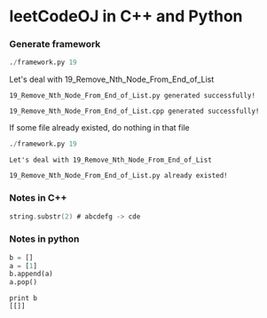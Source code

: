 # leetCodeOJ in C++ and Python


### Generate framework 

```python
./framework.py 19
```
Let's deal with 19_Remove_Nth_Node_From_End_of_List
```
19_Remove_Nth_Node_From_End_of_List.py generated successfully!

19_Remove_Nth_Node_From_End_of_List.cpp generated successfully!
```
If some file already existed, do nothing in that file
```python
./framework.py 19
```
```
Let's deal with 19_Remove_Nth_Node_From_End_of_List

19_Remove_Nth_Node_From_End_of_List.py already existed!
```


### Notes in C++

```c
string.substr(2) # abcdefg -> cde
```

### Notes in python

```python
b = []
a = [1]
b.append(a)
a.pop()
```
```
print b
[[]]
```


